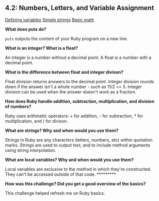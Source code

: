 ## 4.2: Numbers, Letters, and Variable Assignment

[Defining variables](defining-variables.rb)
[Simple strings](simple-string.rb)
[Basic math](basic-math.rb)


**What does puts do?**

`puts` outputs the content of your Ruby program on a new line. 

**What is an integer? What is a float?**

An integer is a number without a decimal point. A float is a number with a decimal point.

**What is the difference between float and integer divison?**

Float division returns answers to the decimal point. Integer division rounds down if the answer isn't a whole number - such as 11/2 == 5. Integer division can be used when the answer doesn't work as a fraction.

**How does Ruby handle addition, subtraction, multiplication, and division of numbers?**

Ruby uses arithmetic operators: + for addition, - for subtraction, * for multiplication, and / for divison.

**What are strings? Why and when would you use them?**

Strings in Ruby are any characters (letters, numbers, etc) within quotation marks. Strings are used to output text, and to include method arguments using string interpolation.

**What are local variables? Why and when would you use them?**

Local variables are exclusive to the method in which they're constructed. They can't be accessed outside of that code.  *********

**How was this challenge? Did you get a good overview of the basics?**

This challenge helped refresh me on Ruby basics.